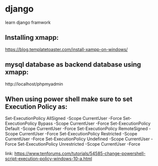 # django
learn django framwork

## Installing xmapp: 
https://blog.templatetoaster.com/install-xampp-on-windows/

## mysql database as backend database using xmapp:
http://localhost/phpmyadmin

## When using power shell make sure to set Execution Policy as:
Set-ExecutionPolicy AllSigned -Scope CurrentUser -Force
Set-ExecutionPolicy Bypass -Scope CurrentUser -Force
Set-ExecutionPolicy Default -Scope CurrentUser -Force
Set-ExecutionPolicy RemoteSigned -Scope CurrentUser -Force
Set-ExecutionPolicy Restricted -Scope CurrentUser -Force
Set-ExecutionPolicy Undefined -Scope CurrentUser -Force
Set-ExecutionPolicy Unrestricted -Scope CurrentUser -Force

link: https://www.tenforums.com/tutorials/54585-change-powershell-script-execution-policy-windows-10-a.html
